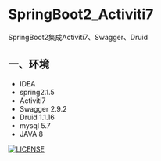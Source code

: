 # SpringBoot2_Activiti7
SpringBoot2集成Activiti7、Swagger、Druid

## 一、环境 ##
- IDEA
- spring2.1.5
- Activiti7
- Swagger 2.9.2
- Druid 1.1.16
- mysql 5.7
- JAVA 8

[![LICENSE](https://img.shields.io/badge/license-Anti%20996-blue.svg)](https://github.com/996icu/996.ICU/blob/master/LICENSE)

